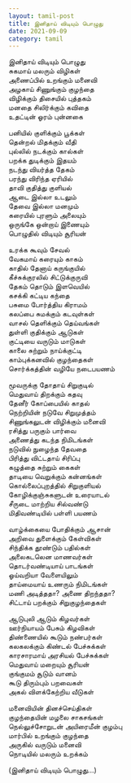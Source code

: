 ```yaml
---
layout: tamil-post
title: இனிதாய் விடியும் பொழுது
date: 2021-09-09
category: tamil
---
```


இனிதாய் விடியும் பொழுது  
சுகமாய் மலரும் விழிகள்   
அணைப்பில் உறங்கும் மனைவி   
அழகாய் சிணுங்கும் குழந்தை  
விழிக்கும் திசையில் புத்தகம்  
மனதை சிலிர்க்கும் கவிதை  
உதட்டின் ஓரம் புன்னகை  

பனியில் குளிக்கும் பூக்கள்  
தென்றல் மிதக்கும் வீதி  
புல்லில் நடக்கும் கால்கள்   
பறக்க துடிக்கும் இதயம்  
நடந்து வியர்த்த தேகம்  
பரந்து விரிந்த ஏரியில்  
தாவி குதித்து குளியல்  
ஆடை இல்லா உடலும்  
தேவை இல்லா மனமும்  
கரையில் புரளும் அலையும்   
ஒருங்கே ஒன்றாய் இணையும்   
பொழுதில் விடியும் சூரியன் 

உரக்க கூவும் சேவல்  
வேகமாய் கரையும் காகம்   
காதில் தேனாய் கருங்குயில்  
கீச்சுக்குரலில் சிட்டுக்குருவி  
தேகம் தொடும் இளவெயில்  
கசக்கி கட்டிய கந்தை  
பசுமை போர்த்திய கிராமம்   
கலப்பை சுமக்கும் கடவுள்கள்  
வாசல் தெளிக்கும் தெய்வங்கள்  
துள்ளி குதிக்கும் ஆடுகள்  
குட்டியை வருடும் மாடுகள்  
காலை சுற்றும் நாய்க்குட்டி  
காம்புக்கனவில் குழந்தைகள்  
சொர்க்கத்தின் வழியே நடைபயணம்   

மூவருக்கு தோதாய் சிறுகுடில்  
மெதுவாய் திறக்கும் கதவு  
தேனீர் கோப்பையில் காதல்  
நெற்றியின் நடுவே சிறுமுத்தம்  
சிணுங்கலுடன் விழிக்கும் மனைவி  
ரசித்து பருகும் பார்வை  
அணைத்து கடந்த நிமிடங்கள்  
நடுவில் நுழைந்த தேவதை  
பிரித்து விட்டதாய் சிரிப்பு  
கழுத்தை சுற்றும் கைகள்  
தாடியை வெறுக்கும் கன்னங்கள்   
கொல்லைப்புறத்தில் சிறுகுளியல்  
கோழிக்குஞ்சுகளுடன் உரையாடல்  
சீருடை மாற்றிய சில்வண்டு  
மிதிவண்டியில் பள்ளி பயணம்  

வாழ்க்கையை போதிக்கும் ஆசான்   
அறிவை துளைக்கும் கேள்விகள்  
சிந்திக்க தூண்டும் பதில்கள்  
அலைகடலென மாணவர்கள்  
தொடர்வண்டியாய் பாடங்கள்  
ஓய்வறியா வேளையிலும்  
தாய்மையாய் உணரும் நிமிடங்கள்   
மணி அடித்ததா? அணை திறந்ததா?  
சிட்டாய் பறக்கும் சிறுகுழந்தைகள்  

ஆடுபுலி ஆடும் கிழவர்கள்  
ஊர்நியாயம் பேசும் கிழவிகள்   
திண்ணையில் கூடும் நண்பர்கள்  
கலகலக்கும் கிண்டல் பேச்சுக்கள்  
காரசாரமாய் அரசியல் பேச்சுக்கள்   
மெதுவாய் மறையும் சூரியன்  
குங்குமம் சூடும் வானம்     
கூடு திரும்பும் பறவைகள்  
அகல் விளக்கேற்றிய வீடுகள்  

மனைவியின் தினச்செய்திகள்  
குழந்தையின் மழலை சாகசங்கள்  
நெல்லுச்சோறுடன் அயிரைமீன் குழம்பு  
மார்பில் உறங்கும் குழந்தை  
அருகில் வருடும் மனைவி  
நொடியில் மலரும் உறக்கம்  

(இனிதாய் விடியும் பொழுது...)